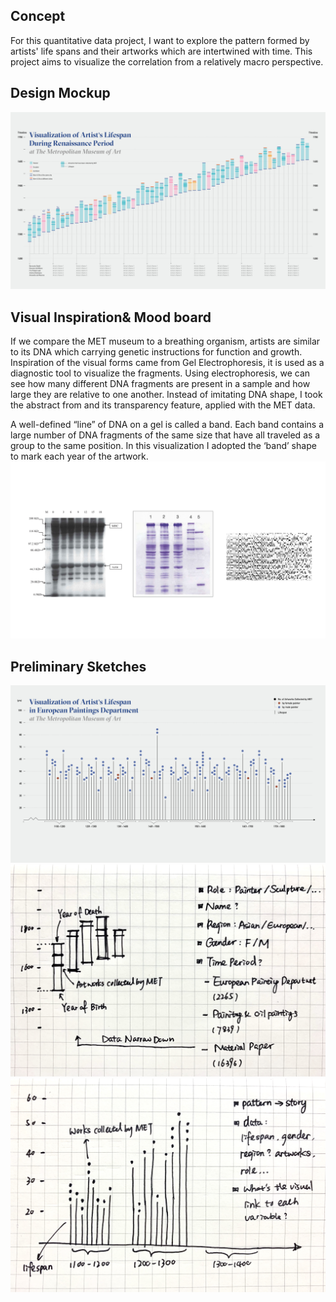 ## Concept

For this quantitative data project, I want to explore the pattern formed by artists' life spans and their artworks which are intertwined with time. This project aims to visualize the correlation from a relatively macro perspective.

## Design Mockup

![](Design1.jpg)

## Visual Inspiration& Mood board

If we compare the MET museum to a breathing organism, artists are similar to its DNA which carrying genetic instructions for function and growth. Inspiration of the visual forms came from Gel Electrophoresis, it is used as a diagnostic tool to visualize the fragments. Using electrophoresis, we can see how many different DNA fragments are present in a sample and how large they are relative to one another. Instead of imitating DNA shape, I took the abstract from and its transparency feature, applied with the MET data. 

A well-defined “line” of DNA on a gel is called a band. Each band contains a large number of DNA fragments of the same size that have all traveled as a group to the same position. In this visualization I adopted the ‘band’ shape to mark each year of the artwork.
![](Moodboard(visual).jpg)

## Preliminary Sketches
![](Design2.jpg)
![](Sketch1.jpg)
![](Sketch2.jpg)

